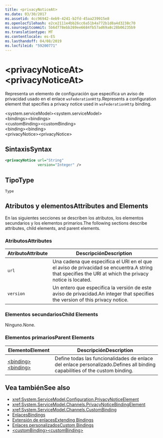 ```yaml
---
title: <privacyNoticeAt>
ms.date: 03/30/2017
ms.assetid: 4cc96942-4eb9-4241-b2fd-45aa239915e8
ms.openlocfilehash: e2ce2111e4bb26cc6a51b4a772b1d8a4d3238c70
ms.sourcegitcommit: 5b6d778ebb269ee6684fb57ad69a8c28b06235b9
ms.translationtype: MT
ms.contentlocale: es-ES
ms.lasthandoff: 04/08/2019
ms.locfileid: "59200771"
---
```

# <a name="privacynoticeat"></a><span data-ttu-id="83f79-101">\<privacyNoticeAt></span><span class="sxs-lookup"><span data-stu-id="83f79-101">\<privacyNoticeAt></span></span>
<span data-ttu-id="83f79-102">Representa un elemento de configuración que especifica un aviso de privacidad usado en el enlace `wsFederationHttp`.</span><span class="sxs-lookup"><span data-stu-id="83f79-102">Represents a configuration element that specifies a privacy notice used in `wsFederationHttp` binding.</span></span>  
  
 <span data-ttu-id="83f79-103">\<system.serviceModel></span><span class="sxs-lookup"><span data-stu-id="83f79-103">\<system.serviceModel></span></span>  
<span data-ttu-id="83f79-104">\<bindings></span><span class="sxs-lookup"><span data-stu-id="83f79-104">\<bindings></span></span>  
<span data-ttu-id="83f79-105">\<customBinding></span><span class="sxs-lookup"><span data-stu-id="83f79-105">\<customBinding></span></span>  
<span data-ttu-id="83f79-106">\<binding></span><span class="sxs-lookup"><span data-stu-id="83f79-106">\<binding></span></span>  
<span data-ttu-id="83f79-107">\<privacyNotice></span><span class="sxs-lookup"><span data-stu-id="83f79-107">\<privacyNotice></span></span>  
  
## <a name="syntax"></a><span data-ttu-id="83f79-108">Sintaxis</span><span class="sxs-lookup"><span data-stu-id="83f79-108">Syntax</span></span>  
  
```xml  
<privacyNotice url="String"
               version="Integer" />
```  
  
## <a name="type"></a><span data-ttu-id="83f79-109">Tipo</span><span class="sxs-lookup"><span data-stu-id="83f79-109">Type</span></span>  
 `Type`  
  
## <a name="attributes-and-elements"></a><span data-ttu-id="83f79-110">Atributos y elementos</span><span class="sxs-lookup"><span data-stu-id="83f79-110">Attributes and Elements</span></span>  
 <span data-ttu-id="83f79-111">En las siguientes secciones se describen los atributos, los elementos secundarios y los elementos primarios.</span><span class="sxs-lookup"><span data-stu-id="83f79-111">The following sections describe attributes, child elements, and parent elements.</span></span>  
  
### <a name="attributes"></a><span data-ttu-id="83f79-112">Atributos</span><span class="sxs-lookup"><span data-stu-id="83f79-112">Attributes</span></span>  
  
|<span data-ttu-id="83f79-113">Atributo</span><span class="sxs-lookup"><span data-stu-id="83f79-113">Attribute</span></span>|<span data-ttu-id="83f79-114">Descripción</span><span class="sxs-lookup"><span data-stu-id="83f79-114">Description</span></span>|  
|---------------|-----------------|  
|`url`|<span data-ttu-id="83f79-115">Una cadena que especifica el URI en el que el aviso de privacidad se encuentra.</span><span class="sxs-lookup"><span data-stu-id="83f79-115">A string that specifies the URI at which the privacy notice is located.</span></span>|  
|`version`|<span data-ttu-id="83f79-116">Un entero que especifica la versión de este aviso de privacidad.</span><span class="sxs-lookup"><span data-stu-id="83f79-116">An integer that specifies the version of this privacy notice.</span></span>|  
  
### <a name="child-elements"></a><span data-ttu-id="83f79-117">Elementos secundarios</span><span class="sxs-lookup"><span data-stu-id="83f79-117">Child Elements</span></span>  
 <span data-ttu-id="83f79-118">Ninguno.</span><span class="sxs-lookup"><span data-stu-id="83f79-118">None.</span></span>  
  
### <a name="parent-elements"></a><span data-ttu-id="83f79-119">Elementos primarios</span><span class="sxs-lookup"><span data-stu-id="83f79-119">Parent Elements</span></span>  
  
|<span data-ttu-id="83f79-120">Elemento</span><span class="sxs-lookup"><span data-stu-id="83f79-120">Element</span></span>|<span data-ttu-id="83f79-121">Descripción</span><span class="sxs-lookup"><span data-stu-id="83f79-121">Description</span></span>|  
|-------------|-----------------|  
|[<span data-ttu-id="83f79-122">\<binding></span><span class="sxs-lookup"><span data-stu-id="83f79-122">\<binding></span></span>](../../../../../docs/framework/misc/binding.md)|<span data-ttu-id="83f79-123">Define todas las funcionalidades de enlace del enlace personalizado.</span><span class="sxs-lookup"><span data-stu-id="83f79-123">Defines all binding capabilities of the custom binding.</span></span>|  
  
## <a name="see-also"></a><span data-ttu-id="83f79-124">Vea también</span><span class="sxs-lookup"><span data-stu-id="83f79-124">See also</span></span>

- <xref:System.ServiceModel.Configuration.PrivacyNoticeElement>
- <xref:System.ServiceModel.Channels.PrivacyNoticeBindingElement>
- <xref:System.ServiceModel.Channels.CustomBinding>
- [<span data-ttu-id="83f79-125">Enlaces</span><span class="sxs-lookup"><span data-stu-id="83f79-125">Bindings</span></span>](../../../../../docs/framework/wcf/bindings.md)
- [<span data-ttu-id="83f79-126">Extensión de enlaces</span><span class="sxs-lookup"><span data-stu-id="83f79-126">Extending Bindings</span></span>](../../../../../docs/framework/wcf/extending/extending-bindings.md)
- [<span data-ttu-id="83f79-127">Enlaces personalizados</span><span class="sxs-lookup"><span data-stu-id="83f79-127">Custom Bindings</span></span>](../../../../../docs/framework/wcf/extending/custom-bindings.md)
- [<span data-ttu-id="83f79-128">\<customBinding></span><span class="sxs-lookup"><span data-stu-id="83f79-128">\<customBinding></span></span>](../../../../../docs/framework/configure-apps/file-schema/wcf/custombinding.md)
